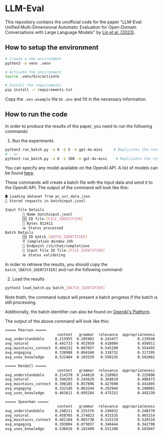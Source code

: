 # LLM-Eval

This repository contains the unofficial code for the paper "LLM-Eval: Unified Multi-Dimensional Automatic Evaluation for Open-Domain Conversations with Large Language Models" by [Lin et al. (2023)](https://arxiv.org/abs/2305.13711).

## How to setup the environment

```bash
# Create a new environment 
python3 -m venv .venv

# Activate the environment
source .venv/bin/activate

# Install the requirements
pip install -r requirements.txt
```

Copy the `.env.example` file to `.env` and fill in the necessary information.

## How to run the code

In order to produce the results of the paper, you need to run the following commands:

1. Run the experiments

```bash
python3 run_batch.py -a 0 -b 5 -m gpt-4o-mini     # Replicates the results using scores [from 0 to 5]
# - or -
python3 run_batch.py -a 0 -b 100 -m gpt-4o-mini    # Replicates the results using scores [from 0 to 100]
```

You can specify any model available on the OpenAI API. A list of models can be found [here](https://openai.com/api/pricing/).

These commands will create a batch file with the input data and send it to the OpenAI API. The output of the command will look like this:

```bash
🛢️ Loading dataset from pc_usr_data.json
📁 Stored requests in batchinput.jsonl                                

Input File Details
        📁 Name batchinput.jsonl
        🆔 ID file-[FILE_IDENTIFIER]
        💾 Bytes 812411
        📊 Status processed
Batch Details
        🆔 ID batch_[BATCH_IDENTIFIER]
        ⏰ Completion Window 24h
        🛜 Endpoint /v1/chat/completions
        📁 Input File ID file-[FILE_IDENTIFIER]
        📊 Status validating
```

In order to retrieve the results, you should copy the `batch_[BATCH_IDENTIFIER]` and run the following command:

2. Load the results

```bash
python3 load_batch.py batch_[BATCH_IDENTIFIER]
```

Note thath, the command output will present a batch progress if the batch is still processing.

Additionally, the batch identifier can also be found on [OpenAI's Platform](https://platform.openai.com/batches).

The output of the above command will look like this:

```bash
===== Pearson =====
                        content   grammar  relevance  appropriateness
avg_understandable     0.215955  0.205903   0.243477         0.219548
avg_natural            0.441733  0.452959   0.418004         0.458911
avg_maintains_context  0.484232  0.087857   0.545199         0.554493
avg_engaging           0.338908  0.094160   0.318732         0.317295
avg_uses_knowledge     0.522484  0.103329   0.550135         0.502862

===== Kendall =====
                        content   grammar  relevance  appropriateness
avg_understandable     0.214378  0.244810   0.220963         0.225096
avg_natural            0.394293  0.345629   0.364810         0.406473
avg_maintains_context  0.398185  0.057896   0.427690         0.441805
avg_engaging           0.332145  0.063244   0.292944         0.290001
avg_uses_knowledge     0.463811  0.095284   0.475252         0.445239

===== Spearman =====
                        content   grammar  relevance  appropriateness
avg_understandable     0.240211  0.255376   0.248032         0.248370
avg_natural            0.458765  0.374023   0.431535         0.465314
avg_maintains_context  0.481184  0.065730   0.515119         0.520318
avg_engaging           0.393004  0.073037   0.348444         0.342798
avg_uses_knowledge     0.536816  0.102409   0.551348         0.503047
```
